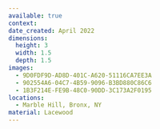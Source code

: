 ```yaml
---
available: true
context:
date_created: April 2022
dimensions:
  height: 3
  width: 1.5
  depth: 1.5
images:
  - 9D0FDF9D-AD8D-401C-A620-51116CA7EE3A
  - 902554A6-04C7-4B59-9096-B3BD880C86C6
  - 1B3F214E-FE9B-48C0-90DD-3C173A2F0195
locations:
  - Marble Hill, Bronx, NY
material: Lacewood
---
```

